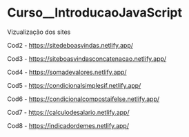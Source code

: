 # Curso__IntroducaoJavaScript

Vizualização dos sites

Cod2 - https://sitedeboasvindas.netlify.app/

Cod3 - https://siteboasvindasconcatenacao.netlify.app/

Cod4 - https://somadevalores.netlify.app/

Cod5 - https://condicionalsimplesif.netlify.app/

Cod6 - https://condicionalcompostaifelse.netlify.app/

Cod7 - https://calculodesalario.netlify.app/

Cod8 - https://indicadordemes.netlify.app/
